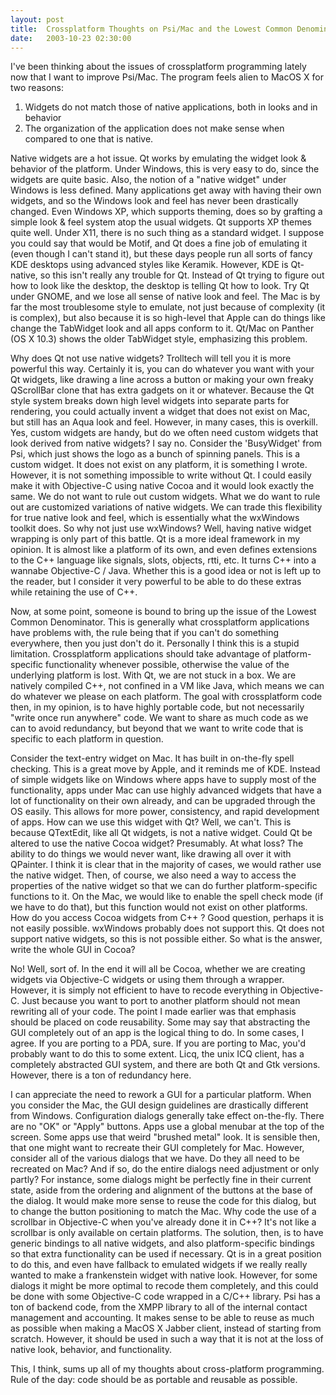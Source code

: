 ```yaml
---
layout: post
title:  Crossplatform Thoughts on Psi/Mac and the Lowest Common Denominator
date:   2003-10-23 02:30:00
---
```

I've been thinking about the issues of crossplatform programming lately now that I want to improve Psi/Mac. The program feels alien to MacOS X for two reasons:

1. Widgets do not match those of native applications, both in looks and in behavior
2. The organization of the application does not make sense when compared to one that is native.

<!--more-->

Native widgets are a hot issue. Qt works by emulating the widget look & behavior of the platform. Under Windows, this is very easy to do, since the widgets are quite basic. Also, the notion of a "native widget" under Windows is less defined. Many applications get away with having their own widgets, and so the Windows look and feel has never been drastically changed. Even Windows XP, which supports theming, does so by grafting a simple look & feel system atop the usual widgets. Qt supports XP themes quite well. Under X11, there is no such thing as a standard widget. I suppose you could say that would be Motif, and Qt does a fine job of emulating it (even though I can't stand it), but these days people run all sorts of fancy KDE desktops using advanced styles like Keramik. However, KDE is Qt-native, so this isn't really any trouble for Qt. Instead of Qt trying to figure out how to look like the desktop, the desktop is telling Qt how to look. Try Qt under GNOME, and we lose all sense of native look and feel. The Mac is by far the most troublesome style to emulate, not just because of complexity (it is complex), but also because it is so high-level that Apple can do things like change the TabWidget look and all apps conform to it. Qt/Mac on Panther (OS X 10.3) shows the older TabWidget style, emphasizing this problem.

Why does Qt not use native widgets? Trolltech will tell you it is more powerful this way. Certainly it is, you can do whatever you want with your Qt widgets, like drawing a line across a button or making your own freaky QScrollBar clone that has extra gadgets on it or whatever. Because the Qt style system breaks down high level widgets into separate parts for rendering, you could actually invent a widget that does not exist on Mac, but still has an Aqua look and feel. However, in many cases, this is overkill. Yes, custom widgets are handy, but do we often need custom widgets that look derived from native widgets? I say no. Consider the 'BusyWidget' from Psi, which just shows the logo as a bunch of spinning panels. This is a custom widget. It does not exist on any platform, it is something I wrote. However, it is not something impossible to write without Qt. I could easily make it with Objective-C using native Cocoa and it would look exactly the same. We do not want to rule out custom widgets. What we do want to rule out are customized variations of native widgets. We can trade this flexibility for true native look and feel, which is essentially what the wxWindows toolkit does. So why not just use wxWindows? Well, having native widget wrapping is only part of this battle. Qt is a more ideal framework in my opinion. It is almost like a platform of its own, and even defines extensions to the C++ language like signals, slots, objects, rtti, etc. It turns C++ into a wannabe Objective-C / Java. Whether this is a good idea or not is left up to the reader, but I consider it very powerful to be able to do these extras while retaining the use of C++.

Now, at some point, someone is bound to bring up the issue of the Lowest Common Denominator. This is generally what crossplatform applications have problems with, the rule being that if you can't do something everywhere, then you just don't do it. Personally I think this is a stupid limitation. Crossplatform applications should take advantage of platform-specific functionality whenever possible, otherwise the value of the underlying platform is lost. With Qt, we are not stuck in a box. We are natively compiled C++, not confined in a VM like Java, which means we can do whatever we please on each platform. The goal with crossplatform code then, in my opinion, is to have highly portable code, but not necessarily "write once run anywhere" code. We want to share as much code as we can to avoid redundancy, but beyond that we want to write code that is specific to each platform in question.

Consider the text-entry widget on Mac. It has built in on-the-fly spell checking. This is a great move by Apple, and it reminds me of KDE. Instead of simple widgets like on Windows where apps have to supply most of the functionality, apps under Mac can use highly advanced widgets that have a lot of functionality on their own already, and can be upgraded through the OS easily. This allows for more power, consistency, and rapid development of apps. How can we use this widget with Qt? Well, we can't. This is because QTextEdit, like all Qt widgets, is not a native widget. Could Qt be altered to use the native Cocoa widget? Presumably. At what loss? The ability to do things we would never want, like drawing all over it with QPainter. I think it is clear that in the majority of cases, we would rather use the native widget. Then, of course, we also need a way to access the properties of the native widget so that we can do further platform-specific functions to it. On the Mac, we would like to enable the spell check mode (if we have to do that), but this function would not exist on other platforms. How do you access Cocoa widgets from C++ ? Good question, perhaps it is not easily possible. wxWindows probably does not support this. Qt does not support native widgets, so this is not possible either. So what is the answer, write the whole GUI in Cocoa?

No! Well, sort of. In the end it will all be Cocoa, whether we are creating widgets via Objective-C widgets or using them through a wrapper. However, it is simply not efficient to have to recode everything in Objective-C. Just because you want to port to another platform should not mean rewriting all of your code. The point I made earlier was that emphasis should be placed on code reusability. Some may say that abstracting the GUI completely out of an app is the logical thing to do. In some cases, I agree. If you are porting to a PDA, sure. If you are porting to Mac, you'd probably want to do this to some extent. Licq, the unix ICQ client, has a completely abstracted GUI system, and there are both Qt and Gtk versions. However, there is a ton of redundancy here.

I can appreciate the need to rework a GUI for a particular platform. When you consider the Mac, the GUI design guidelines are drastically different from Windows. Configuration dialogs generally take effect on-the-fly. There are no "OK" or "Apply" buttons. Apps use a global menubar at the top of the screen. Some apps use that weird "brushed metal" look. It is sensible then, that one might want to recreate their GUI completely for Mac. However, consider all of the various dialogs that we have. Do they all need to be recreated on Mac? And if so, do the entire dialogs need adjustment or only partly? For instance, some dialogs might be perfectly fine in their current state, aside from the ordering and alignment of the buttons at the base of the dialog. It would make more sense to reuse the code for this dialog, but to change the button positioning to match the Mac. Why code the use of a scrollbar in Objective-C when you've already done it in C++? It's not like a scrollbar is only available on certain platforms. The solution, then, is to have generic bindings to all native widgets, and also platform-specific bindings so that extra functionality can be used if necessary. Qt is in a great position to do this, and even have fallback to emulated widgets if we really really wanted to make a frankenstein widget with native look. However, for some dialogs it might be more optimal to recode them completely, and this could be done with some Objective-C code wrapped in a C/C++ library. Psi has a ton of backend code, from the XMPP library to all of the internal contact management and accounting. It makes sense to be able to reuse as much as possible when making a MacOS X Jabber client, instead of starting from scratch. However, it should be used in such a way that it is not at the loss of native look, behavior, and functionality.

This, I think, sums up all of my thoughts about cross-platform programming. Rule of the day: code should be as portable and reusable as possible.
